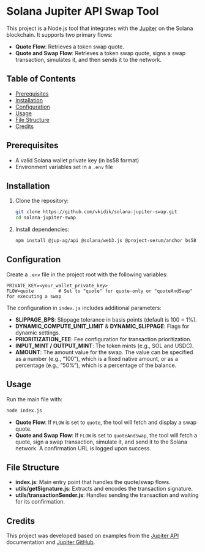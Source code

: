 # Solana Jupiter API Swap Tool

This project is a Node.js tool that integrates with the [Jupiter](https://jup.ag) on the Solana blockchain. It supports two primary flows:
- **Quote Flow**: Retrieves a token swap quote.
- **Quote and Swap Flow**: Retrieves a token swap quote, signs a swap transaction, simulates it, and then sends it to the network.

## Table of Contents

- [Prerequisites](#prerequisites)
- [Installation](#installation)
- [Configuration](#configuration)
- [Usage](#usage)
- [File Structure](#file-structure)
- [Credits](#credits)

## Prerequisites

- A valid Solana wallet private key (in bs58 format)
- Environment variables set in a `.env` file

## Installation

1. Clone the repository:
   ```bash
   git clone https://github.com/vkidik/solana-jupiter-swap.git
   cd solana-jupiter-swap
   ```

2. Install dependencies:
   ```bash
   npm install @jup-ag/api @solana/web3.js @project-serum/anchor bs58 promise_retry
   ```

## Configuration

Create a `.env` file in the project root with the following variables:
```env
PRIVATE_KEY=<your_wallet_private_key>
FLOW=quote         # Set to "quote" for quote-only or "quoteAndSwap" for executing a swap
```

The configuration in `index.js` includes additional parameters:
- **SLIPPAGE_BPS**: Slippage tolerance in basis points (default is 100 = 1%).
- **DYNAMIC_COMPUTE_UNIT_LIMIT** & **DYNAMIC_SLIPPAGE**: Flags for dynamic settings.
- **PRIORITIZATION_FEE**: Fee configuration for transaction prioritization.
- **INPUT_MINT / OUTPUT_MINT**: The token mints (e.g., SOL and USDC).
- **AMOUNT**: The amount value for the swap. The value can be specified as a number (e.g., “100”), which is a fixed native amount, or as a percentage (e.g., “50%”), which is a percentage of the balance.

## Usage

Run the main file with:
```bash
node index.js
```

- **Quote Flow**: If `FLOW` is set to `quote`, the tool will fetch and display a swap quote.
- **Quote and Swap Flow**: If `FLOW` is set to `quoteAndSwap`, the tool will fetch a quote, sign a swap transaction, simulate it, and send it to the Solana network. A confirmation URL is logged upon success.

## File Structure

- **index.js**: Main entry point that handles the quote/swap flows.
- **utils/getSignature.js**: Extracts and encodes the transaction signature.
- **utils/transactionSender.js**: Handles sending the transaction and waiting for its confirmation.

## Credits
This project was developed based on examples from the [Jupiter API](https://station.jup.ag/docs/api) documentation and [Jupiter GitHub](https://github.com/jup-ag/jupiter-quote-api-node).